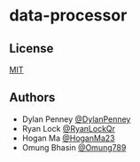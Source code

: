 # data-processor

## License

[MIT](https://choosealicense.com/licenses/mit/)

## Authors

- Dylan Penney    [@DylanPenney](https://www.github.com/DylanPenney)
- Ryan Lock       [@RyanLockQr](https://github.com/RyanLockQr)
- Hogan Ma        [@HoganMa23](https://github.com/HoganMa23)
- Omung Bhasin    [@Omung789](https://github.com/omung789)

